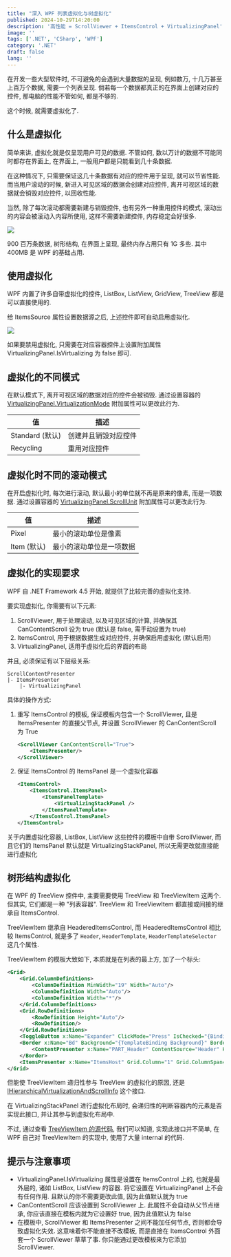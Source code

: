 ```yaml
---
title: "深入 WPF 列表虚拟化与树虚拟化"
published: 2024-10-29T14:20:00
description: '高性能 = ScrollViewer + ItemsControl + VirtualizingPanel'
image: ''
tags: ['.NET', 'CSharp', 'WPF']
category: '.NET'
draft: false 
lang: ''
---
```


在开发一些大型软件时, 不可避免的会遇到大量数据的呈现, 例如数万, 十几万甚至上百万个数据, 需要一个列表呈现.
倘若每一个数据都真正的在界面上创建对应的控件, 那电脑的性能不管如何, 都是不够的.

这个时候, 就需要虚拟化了.

## 什么是虚拟化

简单来讲, 虚拟化就是仅呈现用户可见的数据. 不管如何, 数以万计的数据不可能同时都存在界面上, 在界面上, 一般用户都是只能看到几十条数据.

在这种情况下, 只需要保证这几十条数据有对应的控件用于呈现, 就可以节省性能.
而当用户滚动的时候, 新进入可见区域的数据会创建对应控件, 离开可视区域的数据就会销毁对应控件, 以回收性能.

当然, 除了每次滚动都需要新建与销毁控件, 也有另外一种重用控件的模式, 滚动出的内容会被滚动入内容所使用, 这样不需要新建控件, 内存稳定会好很多.

![](/images/virtualizing_tree_view.png)

900 百万条数据, 树形结构, 在界面上呈现, 最终内存占用只有 1G 多些. 其中 400MB 是 WPF 的基础占用.

## 使用虚拟化

WPF 内置了许多自带虚拟化的控件, ListBox, ListView, GridView, TreeView 都是可以直接使用的.

给 ItemsSource 属性设置数据源之后, 上述控件即可自动启用虚拟化.

![](/images/virtualizing_list_box.png)

如果要禁用虚拟化, 只需要在对应容器控件上设置附加属性 VirtualizingPanel.IsVirtualizing 为 false 即可.

## 虚拟化的不同模式

在默认模式下, 离开可视区域的数据对应的控件会被销毁. 
通过设置容器的 [VirtualizingPanel.VirtualizationMode](https://learn.microsoft.com/en-us/dotnet/api/system.windows.controls.virtualizationmode) 附加属性可以更改此行为.

| 值 | 描述 |
| --- | --- |
| Standard (默认) | 创建并且销毁对应控件 |
| Recycling | 重用对应控件 |

## 虚拟化时不同的滚动模式

在开启虚拟化时, 每次进行滚动, 默认最小的单位就不再是原来的像素, 而是一项数据.
通过设置容器的 [VirtualizingPanel.ScrollUnit](https://learn.microsoft.com/en-us/dotnet/api/system.windows.controls.scrollunit) 附加属性可以更改此行为.

| 值 | 描述 |
| --- | --- |
| Pixel | 最小的滚动单位是像素 |
| Item (默认) | 最小的滚动单位是一项数据 |

## 虚拟化的实现要求

WPF 自 .NET Framework 4.5 开始, 就提供了比较完善的虚拟化支持.

要实现虚拟化, 你需要有以下元素:

1. ScrollViewer, 用于处理滚动, 以及可见区域的计算, 并确保其 CanContentScroll 设为 true (默认是 false, 需手动设置为 true)
2. ItemsControl, 用于根据数据生成对应控件, 并确保启用虚拟化 (默认启用)
3. VirtualizingPanel, 适用于虚拟化后的界面的布局

并且, 必须保证有以下层级关系:

```
ScrollContentPresenter
|- ItemsPresenter
    |- VirtualizingPanel
```

具体的操作方式:

1. 重写 ItemsControl 的模板, 保证模板内包含一个 ScrollViewer, 且是 ItemsPresenter 的直接父节点, 并设置 ScrollViewer 的 CanContentScroll 为 True
    ```xml
    <ScrollViewer CanContentScroll="True">
        <ItemsPresenter/>
    </ScrollViewer>
    ```
2. 保证 ItemsControl 的 ItemsPanel 是一个虚拟化容器
    ```xml
    <ItemsControl>
        <ItemsControl.ItemsPanel>
            <ItemsPanelTemplate>
                <VirtualizingStackPanel />
            </ItemsPanelTemplate>
        </ItemsControl.ItemsPanel>
    </ItemsControl>
    ```

关于内置虚拟化容器, ListBox, ListView 这些控件的模板中自带 ScrollViewer, 而且它们的 ItemsPanel 默认就是 VirtualizingStackPanel, 所以无需更改就直接能进行虚拟化

## 树形结构虚拟化

在 WPF 的 TreeView 控件中, 主要需要使用 TreeView 和 TreeViewItem 这两个. 但其实, 它们都是一种 "列表容器". TreeView 和 TreeViewItem 都直接或间接的继承自 ItemsControl.

TreeViewItem 继承自 HeaderedItemsControl, 而 HeaderedItemsControl 相比较 ItemsControl, 就是多了 `Header`, `HeaderTemplate`, `HeaderTemplateSelector` 这几个属性.

TreeViewItem 的模板大致如下, 本质就是在列表的最上方, 加了一个标头:

```xml
<Grid>
    <Grid.ColumnDefinitions>
        <ColumnDefinition MinWidth="19" Width="Auto"/>
        <ColumnDefinition Width="Auto"/>
        <ColumnDefinition Width="*"/>
    </Grid.ColumnDefinitions>
    <Grid.RowDefinitions>
        <RowDefinition Height="Auto"/>
        <RowDefinition/>
    </Grid.RowDefinitions>
    <ToggleButton x:Name="Expander" ClickMode="Press" IsChecked="{Binding IsExpanded, RelativeSource={RelativeSource Mode=TemplatedParent}}" Style="{StaticResource ExpandCollapseToggleStyle}"/>
    <Border x:Name="Bd" Background="{TemplateBinding Background}" BorderBrush="{TemplateBinding BorderBrush}" BorderThickness="{TemplateBinding BorderThickness}" Grid.Column="1" Padding="{TemplateBinding Padding}" SnapsToDevicePixels="true">
        <ContentPresenter x:Name="PART_Header" ContentSource="Header" HorizontalAlignment="{TemplateBinding HorizontalContentAlignment}" SnapsToDevicePixels="{TemplateBinding SnapsToDevicePixels}"/>
    </Border>
    <ItemsPresenter x:Name="ItemsHost" Grid.Column="1" Grid.ColumnSpan="2" Grid.Row="1"/>
</Grid>
```

但能使 TreeViewItem 递归性参与 TreeView 的虚拟化的原因, 还是 [IHierarchicalVirtualizationAndScrollInfo](https://learn.microsoft.com/zh-cn/dotnet/api/system.windows.controls.primitives.ihierarchicalvirtualizationandscrollinfo) 这个接口.

在 VirtualizingStackPanel 进行虚拟化布局时, 会递归性的判断容器内的元素是否实现此接口, 并让其参与到虚拟化布局中.

不过, 通过查看 [TreeViewItem 的源代码](https://source.dot.net/#PresentationFramework/System/Windows/Controls/TreeViewItem.cs,c17a2c09aaa80559), 我们可以知道, 实现此接口并不简单, 在 WPF 自己对 TreeViewItem 的实现中, 使用了大量 internal 的代码.

## 提示与注意事项

- VirtualizingPanel.IsVirtualizing 属性是设置在 ItemsControl 上的, 也就是最外层的, 诸如 ListBox, ListView 的容器. 将它设置在 VirtualizingPanel 上不会有任何作用. 且默认的你不需要更改此值, 因为此值默认就为 true
- CanContentScroll 应该设置到 ScrollViewer 上. 此属性不会自动从父节点继承, 你应该直接在模板内就为它设置好 true, 因为此值默认为 false
- 在模板中, ScrollViewer 和 ItemsPresenter 之间不能加任何节点, 否则都会导致虚拟化失效. 这意味着你不能直接不改模板, 而是直接在 ItemsControl 外面套一个 ScrollViewer 草草了事. 你只能通过更改模板来为它添加 ScrollViewer.

